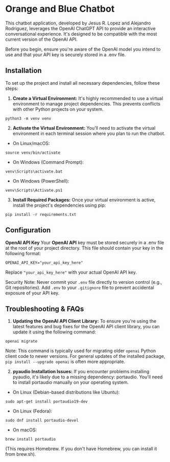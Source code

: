 # Orange and Blue Chatbot

This chatbot application, developed by Jesus R. Lopez and Alejandro Rodriguez, leverages the OpenAI ChatGPT API to provide an interactive conversational experience. It's designed to be compatible with the most current version of the OpenAI API.

Before you begin, ensure you're aware of the OpenAI model you intend to use and that your API key is securely stored in a .env file.

## Installation

To set up the project and install all necessary dependencies, follow these steps:

1. **Create a Virtual Environment:**
   It's highly recommended to use a virtual environment to manage project dependencies. This prevents conflicts with other Python projects on your system.

```
python3 -m venv venv
```

2. **Activate the Virtual Environment:**
   You'll need to activate the virtual environment in each terminal session where you plan to run the chatbot.

- On Linux/macOS:

```
source venv/bin/activate
```

- On Windows (Command Prompt):

```
venv\Scripts\activate.bat
```

- On Windows (PowerShell):

```
venv\Scripts\Activate.ps1
```

3. **Install Required Packages:**
   Once your virtual environment is active, install the project's dependencies using pip:

```
pip install -r requirements.txt
```

## Configuration

**OpenAI API Key**
Your **OpenAI API** key must be stored securely in a .env file at the root of your project directory. This file should contain your key in the following format:

```
OPENAI_API_KEY="your_api_key_here"
```

Replace `"your_api_key_here"` with your actual OpenAI API key.

Security Note: Never commit your `.env` file directly to version control (e.g., Git repositories). Add `.env` to your `.gitignore` file to prevent accidental exposure of your API key.

## Troubleshooting & FAQs

1. **Updating the OpenAI API Client Library:**
   To ensure you're using the latest features and bug fixes for the OpenAI API client library, you can update it using the following command:

```
openai migrate
```

Note: This command is typically used for migrating older `openai` Python client code to newer versions. For general updates of the installed package, `pip install --upgrade openai` is often more appropriate.

2. **pyaudio Installation Issues:**
   If you encounter problems installing pyaudio, it's likely due to a missing dependency: portaudio. You'll need to install portaudio manually on your operating system.

- On Linux (Debian-based distributions like Ubuntu):

```
sudo apt-get install portaudio19-dev
```

- On Linux (Fedora):

```
sudo dnf install portaudio-devel
```

- On macOS:

```
brew install portaudio
```

(This requires Homebrew. If you don't have Homebrew, you can install it from brew.sh).
